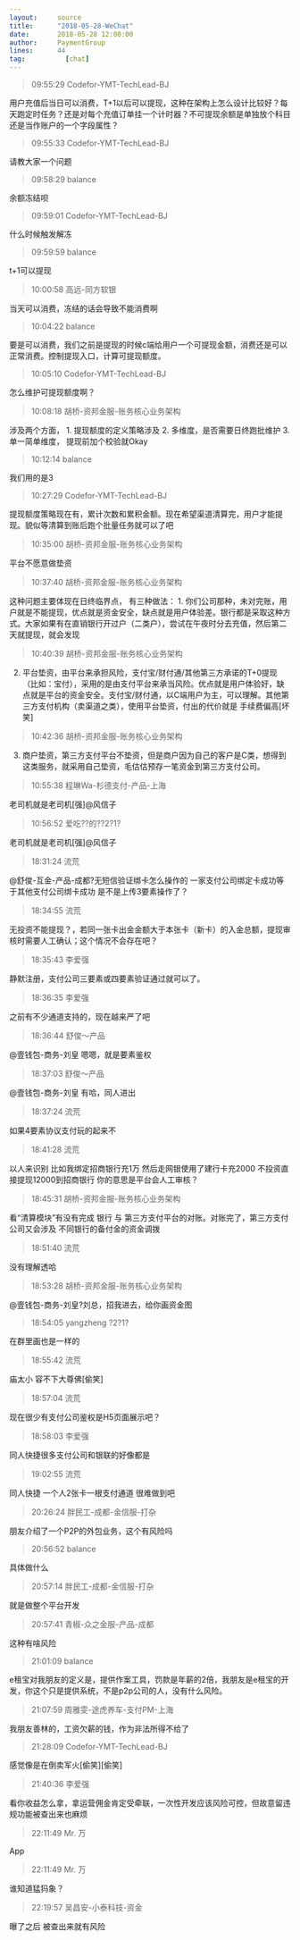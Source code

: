 ```yaml
---
layout:     source 
title:      "2018-05-28-WeChat"
date:       2018-05-28 12:00:00
author:     PaymentGroup
lines:      44 
tag:		  [chat]
---
```

> 09:55:29  Codefor-YMT-TechLead-BJ  
   
用户充值后当日可以消费，T+1以后可以提现，这种在架构上怎么设计比较好？每天跑定时任务？还是对每个充值订单挂一个计时器？不可提现余额是单独放个科目还是当作账户的一个字段属性？  
   
> 09:55:33  Codefor-YMT-TechLead-BJ  
   
请教大家一个问题  
   
> 09:58:29  balance  
   
余额冻结呗  
   
> 09:59:01  Codefor-YMT-TechLead-BJ  
   
什么时候触发解冻  
   
> 09:59:59  balance  
   
t+1可以提现  
   
> 10:00:58  高远-同方软银  
   
当天可以消费，冻结的话会导致不能消费啊  
   
> 10:04:22  balance  
   
要是可以消费，我们之前是提现的时候c端给用户一个可提现金额，消费还是可以正常消费。控制提现入口，计算可提现额度。  
   
> 10:05:10  Codefor-YMT-TechLead-BJ  
   
怎么维护可提现额度啊？  
   
> 10:08:18  胡桥-资邦金服-账务核心业务架构  
   
涉及两个方面， 1. 提现额度的定义策略涉及   2. 多维度，是否需要日终跑批维护    3. 单一简单维度， 提现前加个校验就Okay  
   
> 10:12:14  balance  
   
我们用的是3  
   
> 10:27:29  Codefor-YMT-TechLead-BJ  
   
提现额度策略现在有，累计次数和累积金额。现在希望渠道清算完，用户才能提现。貌似等清算到账后跑个批量任务就可以了吧  
   
> 10:35:00  胡桥-资邦金服-账务核心业务架构  
   
平台不愿意做垫资  
   
> 10:37:40  胡桥-资邦金服-账务核心业务架构  
   
这种问题主要体现在日终临界点， 有三种做法：   1. 你们公司那种，未对完账，用户就是不能提现，优点就是资金安全，缺点就是用户体验差。银行都是采取这种方式。大家如果有在直销银行开过户（二类户），尝试在午夜时分去充值，然后第二天就提现，就会发现  
   
> 10:40:39  胡桥-资邦金服-账务核心业务架构  
   
2. 平台垫资，由平台来承担风险，支付宝/财付通/其他第三方承诺的T+0提现（比如：宝付），采用的是由支付平台来承当风险。优点就是用户体验好，缺点就是平台的资金安全。支付宝/财付通，以C端用户为主，可以理解。其他第三方支付机构（卖渠道之类），使用平台垫资，付出的代价就是 手续费偏高[坏笑]  
   
> 10:42:36  胡桥-资邦金服-账务核心业务架构  
   
3. 商户垫资，第三方支付平台不垫资，但是商户因为自己的客户是C类，想得到这类服务，就采用自己垫资，毛估估预存一笔资金到第三方支付公司。  
   
> 10:55:38  程琳Wa-杉德支付-产品-上海  
   
老司机就是老司机[强]@风信子  
   
> 10:56:52  爱吃??的??2?1?  
   
老司机就是老司机[强]@风信子  
   
> 18:31:24  流荒  
   
@舒俊-互金-产品-成都?无短信验证绑卡怎么操作的  一家支付公司绑定卡成功等于其他支付公司绑卡成功 是不是上传3要素操作了？  
   
> 18:34:55  流荒  
   
无投资不能提现？，若同一张卡出金金额大于本张卡（新卡）的入金总额，提现审核时需要人工确认；这个情况不会存在吧？  
   
> 18:35:43  李爱强  
   
静默注册，支付公司三要素或四要素验证通过就可以了。  
   
> 18:36:35  李爱强  
   
之前有不少通道支持的，现在越来严了吧  
   
> 18:36:44  舒俊～产品  
   
@壹钱包-商务-刘皇 嗯嗯，就是要素鉴权  
   
> 18:37:03  舒俊～产品  
   
@壹钱包-商务-刘皇 有哈，同人进出  
   
> 18:37:24  流荒  
   
如果4要素协议支付玩的起来不  
   
> 18:41:28  流荒  
   
以人来识别 比如我绑定招商银行充1万 然后走网银使用了建行卡充2000 不投资直接提现12000到招商银行 你的意思是平台会人工审核？  
   
> 18:45:31  胡桥-资邦金服-账务核心业务架构  
   
看“清算模块”有没有完成 银行 与 第三方支付平台的对账。对账完了，第三方支付公司又会涉及 不同银行的备付金的资金调拨  
   
> 18:51:40  流荒  
   
没有理解透哈  
   
> 18:53:28  胡桥-资邦金服-账务核心业务架构  
   
@壹钱包-商务-刘皇?刘总，招我进去，给你画资金图  
   
> 18:54:05  yangzheng ?2?1?  
   
在群里画也是一样的  
   
> 18:55:42  流荒  
   
庙太小 容不下大尊佛[偷笑]  
   
> 18:57:04  流荒  
   
现在很少有支付公司鉴权是H5页面展示吧？  
   
> 18:58:03  李爱强  
   
同人快捷很多支付公司和银联的好像都是  
   
> 19:02:55  流荒  
   
同人快捷 一个人2张卡一根支付通道 很难做到吧  
   
> 20:26:24  胖民工-成都-金信服-打杂  
   
朋友介绍了一个P2P的外包业务，这个有风险吗  
   
> 20:56:52  balance  
   
具体做什么  
   
> 20:57:14  胖民工-成都-金信服-打杂  
   
就是做整个平台开发  
   
> 20:57:41  青椒-众之金服-产品-成都  
   
这种有啥风险  
   
> 21:01:09  balance  
   
e租宝对我朋友的定义是，提供作案工具，罚款是年薪的2倍，我朋友是e租宝的开发，你这个只是提供系统，不是p2p公司的人，没有什么风险。  
   
> 21:07:59  周雅雯-途虎养车-支付PM-上海  
   
我朋友善林的，工资欠薪的钱，作为非法所得不给了  
   
> 21:28:09  Codefor-YMT-TechLead-BJ  
   
感觉像是在倒卖军火[偷笑][偷笑]  
   
> 21:40:36  李爱强  
   
看你收益怎么拿，拿运营佣金肯定受牵联，一次性开发应该风险可控，但故意留违规功能被查出来也麻烦  
   
> 22:11:49  Mr. 万  
   
App  
   
> 22:11:49  Mr. 万  
   
谁知道猛犸象？  
   
> 22:19:57  吴昌安-小泰科技-资金  
   
曝了之后 被查出来就有风险  
   
